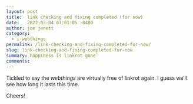 ```yaml
---
layout: post
title:  link checking and fixing completed (for now)
date:   2022-03-04 07:01:05 -0400
author: joe jenett
category:
  - i-webthings 
permalink: /link-checking-and-fixing-completed-for-now/
slug: link-checking-and-fixing-completed-for-now
summary: happiness is linkrot gone
comments: 
---
```

<p>Tickled to say the <em>webthings</em> are virtually free of linkrot again. I guess we’ll see how long it lasts this time.</p>
<p>Cheers!</p>


<a style="display:none;" href="https://brid.gy/publish/twitter"><small>(cross-posted to twitter)</small></a>
<data class="p-bridgy-omit-link" value="false"></data>